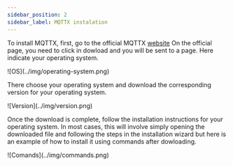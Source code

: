 ```yaml
---
sidebar_position: 2
sidebar_label: MQTTX instalation
---
```


To install MQTTX, first, go to the official MQTTX [website](https://mqttx.app/) On the official page, you need to click in dowload and you will be sent to a page. Here indicate your operating system.

<div class="tutorial-image-container">
![OS](../img/operating-system.png)
</div>

There choose your operating system and download the corresponding version for your operating system.

<div class="tutorial-image-container">
![Version](../img/version.png)
</div>

Once the download is complete, follow the installation instructions for your operating system. In most cases, this will involve simply opening the downloaded file and following the steps in the installation wizard but here is an example of how to install it using commands after dowloading.

<div class="tutorial-image-container">
![Comands](../img/commands.png)
</div>

